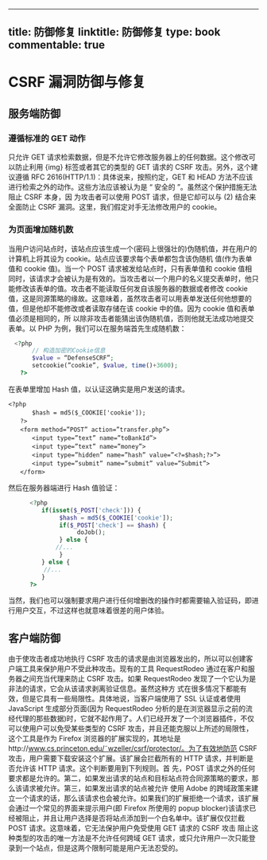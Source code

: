 
---
title: 防御修复
linktitle: 防御修复
type: book
commentable: true
---

# CSRF 漏洞防御与修复

## 服务端防御

### 遵循标准的 GET 动作

只允许 GET 请求检索数据，但是不允许它修改服务器上的任何数据。这个修改可以防止利用 {img} 标签或者其它的类型的 GET 请求的 CSRF 攻击。另外，这个建议遵循 RFC 2616(HTTP/1.1)：具体说来，按照约定，GET 和 HEAD 方法不应该进行检索之外的动作。这些方法应该被认为是 “ 安全的 ”。虽然这个保护措施无法阻止 CSRF 本身，因 为攻击者可以使用 POST 请求，但是它却可以与 (2) 结合来全面防止 CSRF 漏洞。这里，我们假定对手无法修改用户的 cookie。

### 为页面增加随机数

当用户访问站点时，该站点应该生成一个(密码上很强壮的)伪随机值，并在用户的计算机上将其设为 cookie。站点应该要求每个表单都包含该伪随机 值(作为表单值和 cookie 值)。当一个 POST 请求被发给站点时，只有表单值和 cookie 值相同时，该请求才会被认为是有效的。当攻击者以一个用户的名义提交表单时，他只能修改该表单的值。攻击者不能读取任何发自该服务器的数据或者修改 cookie 值，这是同源策略的缘故。这意味着，虽然攻击者可以用表单发送任何他想要的值，但是他却不能修改或者读取存储在该 cookie 中的值。因为 cookie 值和表单值必须是相同的，所 以除非攻击者能猜出该伪随机值，否则他就无法成功地提交表单。以 PHP 为例，我们可以在服务端首先生成随机数：

```php
　<?php
　　　　// 构造加密的Cookie信息
　　　　$value = “DefenseSCRF”;
　　　　setcookie(”cookie”, $value, time()+3600);
　　?>
```

在表单里增加 Hash 值，以认证这确实是用户发送的请求。

```
<?php
　　　　$hash = md5($_COOKIE['cookie']);
　　?>
　　<form method=”POST” action=”transfer.php”>
　　　　<input type=”text” name=”toBankId”>
　　　　<input type=”text” name=”money”>
　　　　<input type=”hidden” name=”hash” value=”<?=$hash;?>”>
　　　　<input type=”submit” name=”submit” value=”Submit”>
　　</form>
```

然后在服务器端进行 Hash 值验证：

```php
      <?php
　　      if(isset($_POST['check'])) {
     　　      $hash = md5($_COOKIE['cookie']);
          　　 if($_POST['check'] == $hash) {
               　　 doJob();
　　           } else {
　　　　　　　　//...
          　　 }
　　      } else {
　　　　　　//...
　　      }
      ?>
```

当然，我们也可以强制要求用户进行任何增删改的操作时都需要输入验证码，即进行用户交互，不过这样也就意味着很差的用户体验。

## 客户端防御

由于使攻击者成功地执行 CSRF 攻击的请求是由浏览器发出的，所以可以创建客户端工具来保护用户不受此种攻击。现有的工具 RequestRodeo 通过在客户和服务器之间充当代理来防止 CSRF 攻击。如果 RequestRodeo 发现了一个它认为是非法的请求，它会从该请求剥离验证信息。虽然这种方 式在很多情况下都能有效，但是它具有一些局限性。具体地说，当客户端使用了 SSL 认证或者使用 JavaScript 生成部分页面(因为 RequestRodeo 分析的是在浏览器显示之前的流经代理的那些数据)时，它就不起作用了。人们已经开发了一个浏览器插件，不仅可以使用户可以免受某些类型的 CSRF 攻击，并且还能克服以上所述的局限性，这个工具是作为 Firefox 浏览器的扩展实现的，其地址是http://www.cs.princeton.edu/˜wzeller/csrf/protector/。为了有效地防范 CSRF 攻击，用户需要下载安装这个扩展。该扩展会拦截所有的 HTTP 请求，并判断是否允许该 HTTP 请求。这个判断要用到下列规则。首 先，POST 请求之外的任何要求都是允许的。第二，如果发出请求的站点和目标站点符合同源策略的要求，那么该请求被允许。第三，如果发出请求的站点被允许 使用 Adobe 的跨域政策来建立一个请求的话，那么该请求也会被允许。如果我们的扩展拒绝一个请求，该扩展会通过一个常见的界面来提示用户(即 Firefox 所使用的 popup blocker)该请求已经被阻止，并且让用户选择是否将站点添加到一个白名单中。该扩展仅仅拦截 POST 请求。这意味着，它无法保护用户免受使用 GET 请求的 CSRF 攻击 阻止这种类型的攻击的唯一方法是不允许任何跨域 GET 请求，或只允许用户一次只能登录到一个站点，但是这两个限制可能是用户无法忍受的。

    